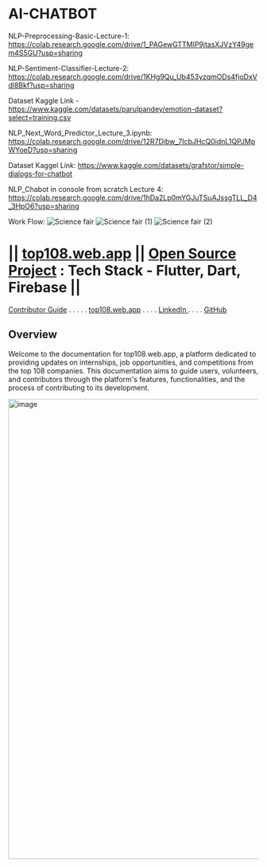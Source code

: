 # AI-CHATBOT


NLP-Preprocessing-Basic-Lecture-1: https://colab.research.google.com/drive/1_PAGewGTTMlP9jtasXJVzY49gem4S5GU?usp=sharing 


NLP-Sentiment-Classifier-Lecture-2: https://colab.research.google.com/drive/1KHg9Qu_Ub453yzqmODs4fjoDxVdl8Bkf?usp=sharing 

Dataset Kaggle Link - https://www.kaggle.com/datasets/parulpandey/emotion-dataset?select=training.csv 


NLP_Next_Word_Predictor_Lecture_3.ipynb: https://colab.research.google.com/drive/12R7Dibw_7IcbJHcQ0idnL1QPJMpWYoeD?usp=sharing 

Dataset Kaggel Link: https://www.kaggle.com/datasets/grafstor/simple-dialogs-for-chatbot 

NLP_Chabot  in console from scratch Lecture 4: https://colab.research.google.com/drive/1hDa2Lp0mYGJuTSuAJssgTLL_D4_3HpO6?usp=sharing




Work Flow:
![Science fair](https://github.com/AI-Chatbot-Project/AI-CHATBOT/assets/112231455/a344b525-5c95-4b8f-aed7-0e90f4c50a61)
![Science fair (1)](https://github.com/AI-Chatbot-Project/AI-CHATBOT/assets/112231455/d2c6f5e1-e10f-4b33-845f-a2244cfb8795)
![Science fair (2)](https://github.com/AI-Chatbot-Project/AI-CHATBOT/assets/112231455/fd7304b3-ba14-4d5d-8067-7bea46f3719f)



# || [top108.web.app](https://top108.web.app/) ||  [Open Source Project](https://github.com/S-H-E-R-Development/top108/tree/main) : Tech Stack - Flutter, Dart, Firebase || 
[Contributor Guide](#contributor-guide) . . . . .    [top108.web.app](https://top108.web.app/) . . . . <a href = "https://www.linkedin.com/company/98176407/admin/feed/posts/"> LinkedIn </a> . . . . [GitHub](https://github.com/S-H-E-R-Development/top108/tree/main)

## Overview

Welcome to the documentation for top108.web.app, a platform dedicated to providing updates on internships, job opportunities, and competitions from the top 108 companies. This documentation aims to guide users, volunteers, and contributors through the platform's features, functionalities, and the process of contributing to its development.

<img width="925" alt="image" src="https://github.com/S-H-E-R-Development/top108/assets/112231455/61660513-056a-4217-ab3f-69a6ee3797d9">
